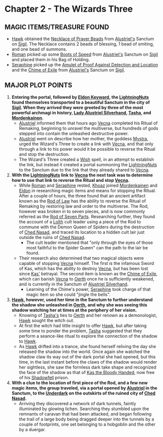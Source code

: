 # Chapter 2 - The Wizards Three

## MAGIC ITEMS/TREASURE FOUND
- [Hawk](<../PC's/Hawk.html>) obtained the [Necklace of Prayer Beads](https://www.dndbeyond.com/magic-items/9228862-necklace-of-prayer-beads) from [Alustriel's](<../NPC's/Alustriel Silverhand.html>) Sanctum on [Sigil](<../LOCATIONS/Sigil.html>). The Necklace contains 2 beads of blessing, 1 bead of smiting, and one bead of summons.
- [Roman](<../PC's/Roman.html>) picked up some [Boots of Speed](https://www.dndbeyond.com/magic-items/4589-boots-of-speed) from [Alustriel's](<../NPC's/Alustriel Silverhand.html>) Sanctum on [Sigil](<../LOCATIONS/Sigil.html>) and placed them in his Bag of Holding.
- [Seraphine](<../PC's/Seraphine.html>) picked up the [Amulet of Proof Against Detection and Location](https://www.dndbeyond.com/magic-items/4569-amulet-of-proof-against-detection-and-location) and the [Chime of Exile](https://www.dndbeyond.com/magic-items/8419439-chime-of-exile) from [Alustriel's](<../NPC's/Alustriel Silverhand.html>) Sanctum on [Sigil](<../LOCATIONS/Sigil.html>).

## MAJOR PLOT POINTS
1. **Entering the portal, followed by [Eldon Keyward](<../NPC's/Minor NPC's/Eldon Keyward.html>), the [LightningNuts](<../PC's/LightningNuts.html>) found themselves transported to a beautiful Sanctum in the city of [Sigil](<../LOCATIONS/Sigil.html>). When they arrived they were greeted by three of the most powerful archmagi in history, [Lady Alustriel Silverhand](<../NPC's/Alustriel Silverhand.html>), [Tasha](<../NPC's/Tasha.html>), and [Mordenkainen](<../NPC's/Mordenkainen.html>).**
	-  [Alustriel](<../NPC's/Alustriel Silverhand.html>) informed them that hours ago [Vecna](<../NPC's/Vecna.html>) completed his Ritual of Remaking, beginning to unravel the multiverse, but hundreds of gods stepped into contain the unleashed destructive power. 
	-  [Alustriel](<../NPC's/Alustriel Silverhand.html>) went on describe how her mother, the goddess [Mystra](https://forgottenrealms.fandom.com/wiki/Mystra), urged the Wizard's Three to create a link with [Vecna](<../NPC's/Vecna.html>), and that only through a link to his power would it be possible to reverse the Ritual and stop the destruction.
	- The Wizard's Three created a [Wish](https://www.dndbeyond.com/spells/2619213-wish) spell, in an attempt to establish the link, but instead it created a portal summoning the [LightningNuts](<../PC's/LightningNuts.html>) to the Sanctum due to the link that they already shared to [Vecna](<../NPC's/Vecna.html>).
2. **With the [LightningNuts](<../PC's/LightningNuts.html>) link to [Vecna](<../NPC's/Vecna.html>) the next task was to determine how to use that link to reverse the Ritual and stop [Vecna](<../NPC's/Vecna.html>).**
	- While [Roman](<../PC's/Roman.html>) and [Seraphine](<../PC's/Seraphine.html>) rested, [Khoaz](<../PC's/Khoaz.html>) joined [Mordenkainen](<../NPC's/Mordenkainen.html>) and [Eldon](<../NPC's/Minor NPC's/Eldon Keyward.html>) in researching magic items and means for stopping the Ritual. After a couple of hours, the three found that an ancient artifact known as the [Rod of Law](<../SECRETS LEARNED/Rod of Seven Parts.html>) has the ability to reverse the Ritual of Remaking by restoring law and order to the multiverse. The Rod, however was broken in to seven pieces, and is now commonly referred as the [Rod of Seven Parts](<../SECRETS LEARNED/Rod of Seven Parts.html>). Researching further, they found the account of a [Lolth](https://forgottenrealms.fandom.com/wiki/Lolth) cult leader using a piece of the Rod to commune with the Demon Queen of Spiders during the destruction of [Ched Nasad](https://forgottenrealms.fandom.com/wiki/Ched_Nasad), and traced its location to a hidden cult lair just outside the ruins of [Ched Nasad](https://forgottenrealms.fandom.com/wiki/Ched_Nasad).
		- The cult leader mentioned that "only through the eyes of those most faithful to the Spider Queen" can the path to the lair be found. 
	- Their research also determined that two magical objects were capable of stopping [Vecna](<../NPC's/Vecna.html>) himself. The first is the infamous Sword of Kas, which has the ability to destroy [Vecna](<../NPC's/Vecna.html>), but has been lost since [Kas'](<../NPC's/Kas.html>) betrayal. The second item is known as the [Chime of Exile](https://www.dndbeyond.com/magic-items/8419439-chime-of-exile), which can banish [Vecna](<../NPC's/Vecna.html>) to [Oerth](<../LOCATIONS/Material Plane/Oerth/Oerth.html>) once he is sufficiently weakened, and is currently in the Sanctum of [Alustriel Silverhand](<../NPC's/Alustriel Silverhand.html>). 
		- Learning of the Chime's power, [Seraphine](<../PC's/Seraphine.html>) took charge of that magic item so she could "jingle the bells".
3. **[Hawk](<../PC's/Hawk.html>), however, used her time in the Sanctum to further understand the shadow she unleashed in [Oerth](<../LOCATIONS/Material Plane/Oerth/Oerth.html>), and why she was seeing this shadow watching her at times at the periphery of her vision.** 
	- Knowing of [Tasha's](<../NPC's/Tasha.html>) ties to [Oerth](<../LOCATIONS/Material Plane/Oerth/Oerth.html>) and her renown as a demonologist, [Hawk](<../PC's/Hawk.html>) sought the witch out. 
	- At first the witch had little insight to offer [Hawk](<../PC's/Hawk.html>), but after taking some time to ponder the problem, [Tasha](<../NPC's/Tasha.html>) suggested that they perform a seance-like ritual to explore the connection of the shadow to [Hawk](<../PC's/Hawk.html>).
	- As [Hawk](<../PC's/Hawk.md>) drifted into a trance, she found herself reliving the day she released the shadow into the world. Once again she watched the shadow claw its way out of the dark portal she had opened, but this time, in the last instant before the claws of the shadow would render her sightless, she saw the formless dark take shape and recognized the face of the shadow as that of [Kas the Bloody Handed](<../NPC's/Kas.html>), now free of his [Shadowfell](<../LOCATIONS/Shadowfell/Shadowfell.html>) prison.
4. **With a clue to the location of first piece of the Rod, and a few new magic items, the group traveled, via a portal opened by [Alustriel](<../NPC's/Alustriel Silverhand.html>) in the Sanctum, to the [Underdark](https://forgottenrealms.fandom.com/wiki/Underdark) on the outskirts of the ruined city of  [Ched Nasad](https://forgottenrealms.fandom.com/wiki/Ched_Nasad).**
	- Arriving they discovered a network of dark tunnels, faintly illuminated by glowing lichen. Searching they stumbled upon the remnants of caravan that had been attacked, and began following the trail of a large body being dragged deeper into the tunnels by a couple of footprints, one set belonging to a hobgoblin and the other by a duergar. 